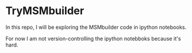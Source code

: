 # TryMSMbuilder
In this repo, I will be exploring the MSMbuilder code in ipython notebooks.

For now I am not version-controlling the ipython notebboks because it's hard.